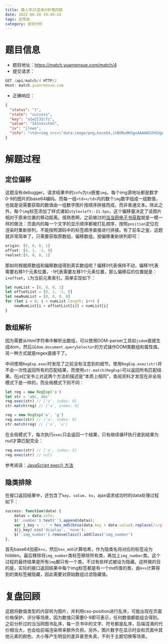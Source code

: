 ```yaml
---
title: 猿人学JS混淆分析第四题
date: 2022-06-28 19:49:24
tags: 反爬虫
category: 逆向分析
---
```



# 题目信息

* 题目地址：https://match.yuanrenxue.com/match/4
* 提交请求：

```js
GET /api/match/4 HTTP/2
Host: match.yuanrenxue.com
```

* 正确响应：

```json
{
  "status": "1",
  "state": "success",
  "key": "a1w2I3Icfz",
  "value": "IA1ndviFm5",
  "iv": "jlewo",
  "info": "<td><img src=\"data:image/png;base64,iVBORw0KGgoAAAANSUhEUgAAA..."
}
```

# 解题过程

## 定位偏移

这题没有debugger。请求结果中的`info`为`td`嵌套`img`，每个img源地址都是数字0-9的图片的base64编码。而每一组`<td></td>`内的数个`img`数字组成一组数值，也就是说需要获取的数值由一组数字图片按顺序拼接而成，而非普通文本。除此之外，每个`img`标签添加了样式诸如`style=left:-11.5px`，这个偏移量决定了该图片相对于原来位置的移动距离。很熟悉啊，之前做过的[当当网电子书获取](https://98112.xyz/2021/04/16/2021-04-16-dangdang-crawler/)就是一模一样的做法：页面内的每一个文字的显示顺序都被打乱顺序，按照`position`定位在渲染时重新排列，不能按照源码中的标签顺序直接进行拼接。有了前车之鉴，这题就非常简单了，只需要获取原数组，偏移数组，按偏移重新排列即可：

```js
origin: [6, 8, 0, 1]
offset: [0, 1, -1, 0]
realset:[6, 0, 8, 1]
```

那如何根据原数组和偏移数组得到真实数组呢？偏移0代表保持不动，偏移1代表需要右移1个元素位置，-1代表需要左移1个元素位置，那么偏移后的位置就是：`i+offset`，`i`为当前元素索引。简单实现如下：

```js
let numList = [6, 8, 0, 1]
let offsetList = [0, 1, -1, 0]
let newNumList = [0, 0, 0, 0]
for (let i = 0; i < numList.length; i++) {
    newNumList[i + offsetList[i]] = numList[i]
}
```

## 数组解析

因为需要从html字符串中解析出数组，可以使用DOM-parser工具如`jsdom`直接生成dom，然后以`dom.document.querySelector`的方式操作DOM类数组和属性值。另一种方式就是regex直接干了。

中间使用`RegExp.exec`时发现了之前没有注意到的细节。使用`RegExp.exec(str)`并不会一次性返回所有的匹配结果，而使用`str.match(RegExp)`可以返回所有匹配结果。在js红宝书上对这两个方法的描述是“本质上相同”，查阅资料才发现在非全局模式下是一样的，而全局模式下则不同：

```js
let reg = new RegExp('a')
let str = 'abc, abc'
reg.exec(str) // ['a', index: 0]
str.match(reg) // ['a', index: 0]

reg = new RegExp('a', 'g')
reg.exec(str) // ['a', index: 0]
str.match(reg) // ['a', 'a']
```

在全局模式下，每次执行`exec`只会返回一个结果，只有继续循环执行直到结果为null才算匹配完全：

```js
reg.exec(str) // ['a', index: 5]
reg.exec(str) // null
```

参考阅读：[JavaScript exec() 方法](https://www.w3school.com.cn/jsref/jsref_exec_regexp.asp)

## 隐类排除

在接口返回结果中，还包含了`key`、`value`、`kv`，ajax请求成功时的data处理过程如下：

```js
success: function(data) {
    datas = data.info;
    $('.number').text('').append(datas);
    var j_key = '.' + hex_md5(btoa(data.key + data.value).replace(/=/g, ''));
    $(j_key).css('display', 'none');
    $('.img_number').removeClass().addClass('img_number')
},
```

首先base64加密`k+v`，然后`hex_md5`计算哈希，作为隐类名将对应的标签设为hidden。最后移除将`img_number`类标签移除所有类，再加上`img_number`类。这个过程的最终结果是所有`img`都只有一个类，不过有些样式被设为隐藏。这样做的目的是，实际的接口返回结果中每个img标签都是有一个md5值的类，由`k+v`计算得到的类标签被隐藏，因此需要对原始数组过滤隐藏值。

# 复盘回顾

这题将数值类型的内容转为图片，并利用css-position进行乱序，可能出现在页面价格保护、评分等场景，因为数值只需要0-9即可表示，任何数值都能组合得到。之前分析过的当当网图书乱序，每一页书中的文字、符号都是乱序，后端混淆的代价相当大，也会给前端渲染带来额外负担。另外，图片数字在显示时会和页面中其他元素的颜色、大小等产生明显的差异甚至失真，不利于主题切换等场景。

